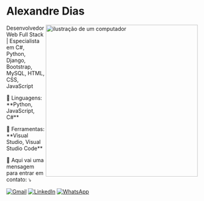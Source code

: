 # Alexandre Dias
<img src="https://raw.githubusercontent.com/MicaelliMedeiros/micaellimedeiros/master/image/computer-illustration.png" alt="ilustração de um computador" min-width="400px" max-width="400px" width="400px" align="right">

<p align="left"> 
Desenvolvedor Web Full Stack | Especialista em C#, Python, Django, Bootstrap, MySQL, HTML, CSS, JavaScript 
</p>

<p align="left">
  🦄 Linguagens: **Python, JavaScript, C#**
</p>

<p align="left">
  💼 Ferramentas: **Visual Studio, Visual Studio Code**
</p>

<p align="left">
  💌 Aqui vai uma mensagem para entrar em contato: ⤵️
</p>

<p align="left">
  <a href="mailto:alexandrediashaha@gmail.com" title="Gmail">
  <img src="https://img.shields.io/badge/-Gmail-FF0000?style=flat-square&labelColor=FF0000&logo=gmail&logoColor=white&link=LINK-DO-SEU-GMAIL" alt="Gmail"/></a>
  <a href="https://www.linkedin.com/in/alexandre-dias-de-oliveira/" title="LinkedIn">
  <img src="https://img.shields.io/badge/-Linkedin-0e76a8?style=flat-square&logo=Linkedin&logoColor=white&link=LINK-DO-SEU-LINKEDIN" alt="LinkedIn"/></a>
  <a href="https://wa.me/5521983165800" title="WhatsApp">
  <img src="https://img.shields.io/badge/-WhatsApp-25d366?style=flat-square&labelColor=25d366&logo=whatsapp&logoColor=white&link=API-DO-SEU-WHATSAPP" alt="WhatsApp"/></a>
</p>
